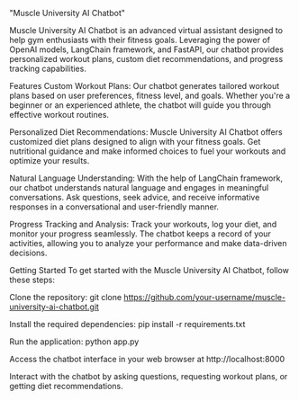 "Muscle University AI Chatbot"

Muscle University AI Chatbot is an advanced virtual assistant designed to help gym enthusiasts with their fitness goals. Leveraging the power of OpenAI models, LangChain framework, and FastAPI, our chatbot provides personalized workout plans, custom diet recommendations, and progress tracking capabilities.

Features
Custom Workout Plans: Our chatbot generates tailored workout plans based on user preferences, fitness level, and goals. Whether you're a beginner or an experienced athlete, the chatbot will guide you through effective workout routines.

Personalized Diet Recommendations: Muscle University AI Chatbot offers customized diet plans designed to align with your fitness goals. Get nutritional guidance and make informed choices to fuel your workouts and optimize your results.

Natural Language Understanding: With the help of LangChain framework, our chatbot understands natural language and engages in meaningful conversations. Ask questions, seek advice, and receive informative responses in a conversational and user-friendly manner.

Progress Tracking and Analysis: Track your workouts, log your diet, and monitor your progress seamlessly. The chatbot keeps a record of your activities, allowing you to analyze your performance and make data-driven decisions.

Getting Started
To get started with the Muscle University AI Chatbot, follow these steps:

Clone the repository: git clone https://github.com/your-username/muscle-university-ai-chatbot.git

Install the required dependencies: pip install -r requirements.txt

Run the application: python app.py

Access the chatbot interface in your web browser at http://localhost:8000

Interact with the chatbot by asking questions, requesting workout plans, or getting diet recommendations.

